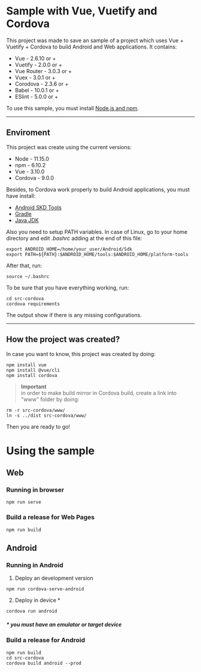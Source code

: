 # Sample with Vue, Vuetify and Cordova

This project was made to save an sample of a project which uses Vue + Vuetify + Cordova to build Android and Web applications. It contains:

- Vue - 2.6.10 or +
- Vuetify - 2.0.0 or +
- Vue Router - 3.0.3 or +
- Vuex - 3.0.1 or +
- Corodova - 2.3.6 or +
- Babel - 10.0.1 or +
- ESlint - 5.0.0 or +

To use this sample, you must install [Node.js and npm](https://nodejs.org/en/download/).

---

## Enviroment

This project was create using the current versions:

- Node - 11.15.0
- npm - 6.10.2
- Vue - 3.10.0
- Cordova - 9.0.0

Besides, to Cordova work properly to build Android applications, you must have install:

- [Android SKD Tools](https://developer.android.com/studio)
- [Gradle](https://gradle.org/install/)
- [Java JDK](https://www.oracle.com/technetwork/java/javase/downloads/index.html)

Also you need to setup PATH variables. In case of Linux, go to your home directory and edit *.bashrc* adding at the end of this file:

```
export ANDROID_HOME=/home/your_user/Android/Sdk
export PATH=${PATH}:$ANDROID_HOME/tools:$ANDROID_HOME/platform-tools
```

After that, run: 

```
source ~/.bashrc
```

To be sure that you have everything working, run:

```
cd src-cordova
cordova requirements
```

The output show if there is any missing configurations.

---

## How the project was created?

In case you want to know, this project was created by doing:

```
npm install vue
npm install @vue/cli
npm install cordova 
```

> **Important** <br> in order to make build mirror in Cordova build, create a link into "www" folder by doing: 

```
rm -r src-cordova/www/
ln -s ../dist src-cordova/www/
```
Then you are ready to go!

# Using the sample

## Web

### Running in browser
```
npm run serve
```

### Build a release for Web Pages
```
npm run build
```

## Android

### Running in Android

1. Deploy an development version
```
npm run cordova-serve-android
```
2. Deploy in device *
```
cordova run android
```
##### * you must have an emulator or target device

### Build a release for Android

```
npm run build 
cd src-cordova
cordova build android --prod
```